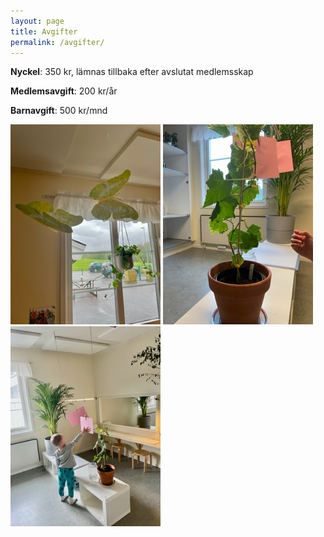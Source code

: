 ```yaml
---
layout: page
title: Avgifter
permalink: /avgifter/
---
```


**Nyckel**: 350 kr, lämnas tillbaka efter avslutat medlemsskap

**Medlemsavgift**: 200 kr/år

**Barnavgift**: 500 kr/mnd

![fjarilar](/img/fjarilarna.jpg) ![gurkan](/img/gurkan.jpg) ![sinnesrummet](/img/sinnesrummet_oliver.jpg)
